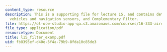 ```yaml
---
content_type: resource
description: This is a supporting file for lecture 15, and contains details about
  vehicles and navigation sensors, and Complementary Filter.
file: https://ol-ocw-studio-app-qa.s3.amazonaws.com/courses/16-333-aircraft-stability-and-control-fall-2004/fb8395efd40e5f4a79b98fda10c85de3_l15_filter_examp.pdf
file_type: application/pdf
resourcetype: Document
title: l15_filter_examp.pdf
uid: fb8395ef-d40e-5f4a-79b9-8fda10c85de3
---
```

